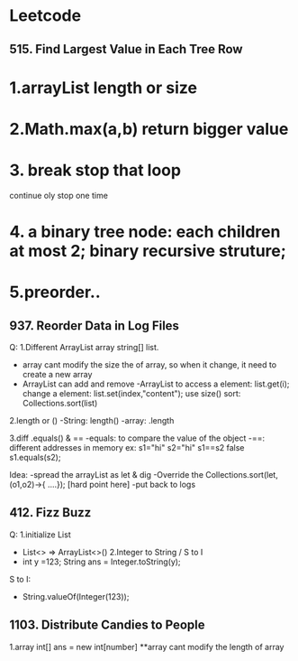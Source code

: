 # Leetcode

## 515. Find Largest Value in Each Tree Row
# 1.arrayList length or size
# 2.Math.max(a,b)  return bigger value
# 3. break stop that loop
   continue oly stop one time
# 4.  a binary tree node: each children at most 2; binary recursive struture;
# 5.preorder..



## 937. Reorder Data in Log Files
Q:
1.Different ArrayList array string[] list. 
  - array cant modify the size the of array, so when it change, it need to create a new array
  - ArrayList can add and remove 
    -ArrayList to access a element: list.get(i);
                change a element:   list.set(index,"content");
                use size()
                sort: Collections.sort(list)
                
2.length or ()
  -String: length()
  -array: .length

3.diff .equals() & ==
  -equals: to compare the value of the object
  -==: different addresses in memory
  ex: s1="hi"  s2="hi"
      s1==s2 false
      s1.equals(s2);

Idea:
-spread the arrayList as let & dig
-Override the Collections.sort(let,(o1,o2)->{ ....});    [hard point here]
-put back to logs



## 412. Fizz Buzz
Q:
1.initialize List<String>
  - List<> => ArrayList<>()
2.Integer to String / S to I
  - int y =123;
    String ans = Integer.toString(y);
  
  S to I:
  - String.valueOf(Integer(123));


## 1103. Distribute Candies to People
1.array
int[] ans = new int[number]
**array cant modify the length of array

